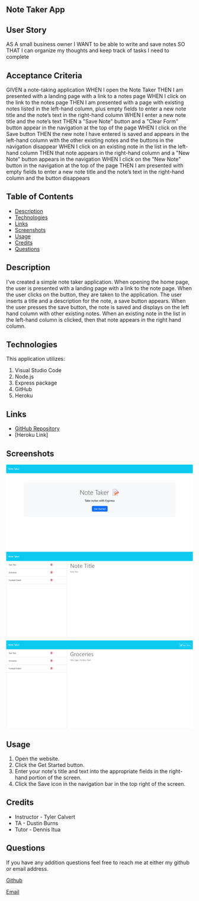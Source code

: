 ## Note Taker App

## User Story
AS A small business owner
I WANT to be able to write and save notes
SO THAT I can organize my thoughts and keep track of tasks I need to complete

## Acceptance Criteria
GIVEN a note-taking application
WHEN I open the Note Taker
THEN I am presented with a landing page with a link to a notes page
WHEN I click on the link to the notes page
THEN I am presented with a page with existing notes listed in the left-hand column, plus empty fields to enter a new note title and the note’s text in the right-hand column
WHEN I enter a new note title and the note’s text
THEN a "Save Note" button and a "Clear Form" button appear in the navigation at the top of the page
WHEN I click on the Save button
THEN the new note I have entered is saved and appears in the left-hand column with the other existing notes and the buttons in the navigation disappear
WHEN I click on an existing note in the list in the left-hand column
THEN that note appears in the right-hand column and a "New Note" button appears in the navigation
WHEN I click on the "New Note" button in the navigation at the top of the page
THEN I am presented with empty fields to enter a new note title and the note’s text in the right-hand column and the button disappears

## Table of Contents
- [Description](#description)
- [Technologies](#technologies)
- [Links](#links)
- [Screenshots](#screenshots)
- [Usage](#usage)
- [Credits](#credits)
- [Questions](#questions)

## Description
I've created a simple note taker application. When opening the home page, the user is presented with a landing page with a link to the note page. When the user clicks on the button, they are taken to the application. The user inserts a title and a description for the note, a save button appears. When the user presses the save button, the note is saved and displays on the left hand column with other existing notes. When an existing note in the list in the left-hand column is clicked, then that note appears in the right hand column.

## Technologies
This application utilizes:
1. Visual Studio Code
2. Node.js
3. Express package
4. GitHub
5. Heroku

## Links
- [GitHub Repository](https://github.com/allexortiz/note-taker-app)
- [Heroku Link]


## Screenshots
![home-page](./assets/image1.png)
![note-app](./assets/image2.png)
![inside-note](./assets/image3.png)

## Usage
1. Open the website.
2. Click the Get Started button.
3. Enter your note's title and text into the appropriate fields in the right-hand portion of the screen.
4. Click the Save icon in the navigation bar in the top right of the screen.

## Credits
- Instructor - Tyler Calvert
- TA - Dustin Burns
- Tutor - Dennis Itua

## Questions
If you have any addition questions feel free to reach me at either my github or email address.

[Github](https://github.com/allexortiz)

[Email](allexortiz@outlook.com)